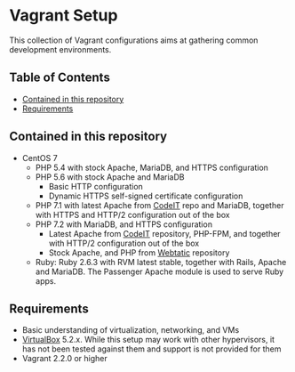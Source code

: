 # Vagrant Setup
This collection of Vagrant configurations aims at gathering common development environments.

## Table of Contents

* [Contained in this repository](#contained-in-this-repository)
* [Requirements](#requirements)

## Contained in this repository
- CentOS 7
    - PHP 5.4 with stock Apache, MariaDB, and HTTPS configuration
    - PHP 5.6 with stock Apache and MariaDB
        - Basic HTTP configuration
        - Dynamic HTTPS self-signed certificate configuration
    - PHP 7.1 with latest Apache from [CodeIT](https://repo.codeit.guru/packages/centos/7/x86_64/) repo and MariaDB, together with HTTPS and HTTP/2 configuration out of the box
    - PHP 7.2 with MariaDB, and HTTPS configuration
        - Latest Apache from [CodeIT](https://repo.codeit.guru/packages/centos/7/x86_64/) repository, PHP-FPM, and together with HTTP/2 configuration out of the box
        - Stock Apache, and PHP from [Webtatic](https://webtatic.com/packages/php72/) repository
    - Ruby: Ruby 2.6.3 with RVM latest stable, together with Rails, Apache and MariaDB. The Passenger Apache module is used to serve Ruby apps.

## Requirements
- Basic understanding of virtualization, networking, and VMs
- [VirtualBox](https://www.virtualbox.org/) 5.2.x. While this setup may work with other hypervisors, it has not been tested against them and support is not provided for them
- Vagrant 2.2.0 or higher
